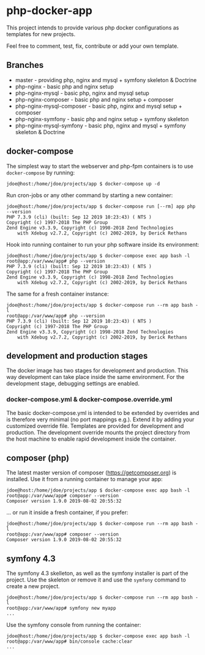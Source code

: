 # php-docker-app

This project intends to provide various php docker configurations as templates for new projects.

Feel free to comment, test, fix, contribute or add your own template.

## Branches
- master - providing php, nginx and mysql + symfony skeleton & Doctrine
- php-nginx - basic php and nginx setup
- php-nginx-mysql - basic php, nginx and mysql setup
- php-nginx-composer - basic php and nginx setup + composer
- php-nginx-mysql-composer - basic php, nginx and mysql setup + composer
- php-nginx-symfony - basic php and nginx setup + symfony skeleton
- php-nginx-mysql-symfony - basic php, nginx and mysql + symfony skeleton & Doctrine

## docker-compose

The simplest way to start the webserver and php-fpm containers is to use `docker-compose` by running:

```console
jdoe@host:/home/jdoe/projects/app $ docker-compose up -d
```

Run cron-jobs or any other command by starting a new container:
```console
jdoe@host:/home/jdoe/projects/app $ docker-compose run [--rm] app php --version
PHP 7.3.9 (cli) (built: Sep 12 2019 10:23:43) ( NTS )
Copyright (c) 1997-2018 The PHP Group
Zend Engine v3.3.9, Copyright (c) 1998-2018 Zend Technologies
    with Xdebug v2.7.2, Copyright (c) 2002-2019, by Derick Rethans 
```

Hook into running container to run your php software inside its environment:
```console
jdoe@host:/home/jdoe/projects/app $ docker-compose exec app bash -l
root@app:/var/www/app# php --version
PHP 7.3.9 (cli) (built: Sep 12 2019 10:23:43) ( NTS )
Copyright (c) 1997-2018 The PHP Group
Zend Engine v3.3.9, Copyright (c) 1998-2018 Zend Technologies
    with Xdebug v2.7.2, Copyright (c) 2002-2019, by Derick Rethans 
```

The same for a fresh container instance:
```console
jdoe@host:/home/jdoe/projects/app $ docker-compose run --rm app bash -l
root@app:/var/www/app# php --version
PHP 7.3.9 (cli) (built: Sep 12 2019 10:23:43) ( NTS )
Copyright (c) 1997-2018 The PHP Group
Zend Engine v3.3.9, Copyright (c) 1998-2018 Zend Technologies
    with Xdebug v2.7.2, Copyright (c) 2002-2019, by Derick Rethans 
```

## development and production stages

The docker image has two stages for development and production. This way development can take place inside
the same environment. For the development stage, debugging settings are enabled.

### docker-compose.yml & docker-compose.override.yml

The basic docker-compose.yml is intended to be extended by overrides and is therefore very minimal (no port
mappings e.g.). Extend it by adding your customized override file. Templates are provided for development
and production. The development override mounts the project directory from the host machine to enable rapid
development inside the container.

## composer (php)
The latest master version of composer (https://getcomposer.org) is installed. Use it from a running container
 to manage your app: 

```console
jdoe@host:/home/jdoe/projects/app $ docker-compose exec app bash -l
root@app:/var/www/app# composer --version
Composer version 1.9.0 2019-08-02 20:55:32
```

... or run it inside a fresh container, if you prefer:
```console
jdoe@host:/home/jdoe/projects/app $ docker-compose run --rm app bash -l
root@app:/var/www/app# composer --version
Composer version 1.9.0 2019-08-02 20:55:32
```

## symfony 4.3
The symfony 4.3 skelleton, as well as the symfony installer is part of the project. Use the skeleton or remove
it and use the `symfony` command to create a new project.
```console
jdoe@host:/home/jdoe/projects/app $ docker-compose run --rm app bash -l
root@app:/var/www/app# symfony new myapp
...
```

Use the symfony console from running the container:
```console
jdoe@host:/home/jdoe/projects/app $ docker-compose exec app bash -l
root@app:/var/www/app# bin/console cache:clear
...
```
